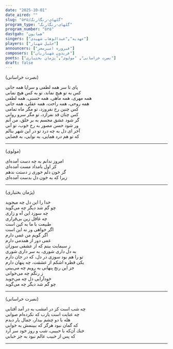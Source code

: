 ```yaml
---
date: "2025-10-01"
date_aired: ""
slug: "گلهای-رنگارنگ/۵۳۵"
program_type: "گلهای-رنگارنگ"
program_number: "۵۳۵"
dastgah: "همایون"
singers: ["عهدیه","عبدالوهاب شهیدی"]
players: ["جلیل شهناز"]
announcers: ["فیروزه امیرمعز"]
composers: ["فریدون شهبازیان"]
poets: ["نصرت خراسانی", "مولوی","پژمان بختیاری"]
draft: false
---
```


(نصرت خراسانی)

پای تا سر همه لطفی و سراپا همه جانی  
كس به تو هیچ نماند، تو به كس هیچ نمانی  
همه مهری، همه ماهی، همه حسنی، همه لطفی  
همه روحی، همه راحت، همه عقلی، همه جانی  
كس چنین رخ نفروزد، تو مگر ماه تمامی  
كس چنان قد نفرازد، تو مگر سرو روانی  
گر شود عشق مجسم به بر خلق، من آنم  
ور شود حسن مصور به رخ خوب، تو آنی  
آخر ای دل به چه درد تو در این شهر بنالم  
كه تو هم درد همایی، به نوایی، به فضایی  

---

(مولوی)

امروز ندانم به چه دست آمده‌ای  
كز اول بامداد مست آمده‌ای  
گر خون دلم خوری ز دستت ندهم  
زیرا كه به خون دل بدست آمده‌ای

---

(پژمان بختیاری)

خدا را این دل چه میجوید  
چو گم شد دیگر چه می‌گوید  
چه سوزد این آه و زاری  
چه غافل زین بی‌قراری  
طبیعت با ما به كین است  
اگر خواهی ور نه این است  
اگر گویم من غمی دارم  
غمی دور از همدمی دارم  
ز سیمایت بینم كه از عشقی سوزان  
به دل داری شوری، به سر داری شوری  
تو را هم بود سوزی در دل، كه در جان دارم  
یكی قطره اشكم از عشقت، چه پنهان دارم  
جز این رنج پنهانی به رویم چه می‌بینی  
ز رنگم چه می‌خوانی  
خودآرایی دل چه می‌جوید  
چو گم شد دیگر چه می‌گوید

---

(نصرت خراسانی)

چه شب است كز در امشب به در آمد آفتابی  
چه عنایت است یارب كه نكرده‌ام صوابی  
هله با دو چشم بیدار، جمال یار دیدم  
كه گمان نبود هرگز كه ببینمش به خوابی  
خنك آن‌که با حبیبی، شب و روز خود سر آرد  
كه پس از حبیب عالم نبود به جز حبابی

---

